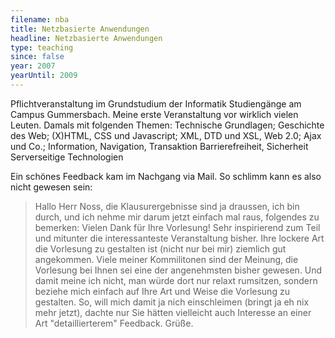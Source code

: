 ```yaml
---
filename: nba
title: Netzbasierte Anwendungen
headline: Netzbasierte Anwendungen
type: teaching
since: false
year: 2007
yearUntil: 2009
---
```

Pflichtveranstaltung im Grundstudium der Informatik Studiengänge am Campus Gummersbach. Meine erste Veranstaltung vor wirklich vielen Leuten. Damals mit folgenden Themen: Technische Grundlagen; Geschichte des Web; (X)HTML, CSS und Javascript; XML, DTD und XSL, Web 2.0; Ajax und Co.; Information, Navigation, Transaktion Barrierefreiheit, Sicherheit Serverseitige Technologien

Ein schönes Feedback kam im Nachgang via Mail. So schlimm kann es also nicht gewesen sein:

> Hallo Herr Noss,
die Klausurergebnisse sind ja draussen, ich bin durch, und ich nehme mir darum jetzt einfach mal raus, folgendes zu bemerken:
Vielen Dank für Ihre Vorlesung!
Sehr inspirierend zum Teil und mitunter die interessanteste Veranstaltung bisher.
Ihre lockere Art die Vorlesung zu gestalten ist (nicht nur bei mir) ziemlich gut angekommen. Viele meiner Kommilitonen sind der Meinung, die Vorlesung bei Ihnen sei eine der angenehmsten bisher gewesen. Und damit meine ich nicht, man würde dort nur relaxt rumsitzen, sondern beziehe mich einfach auf Ihre Art und Weise die Vorlesung zu gestalten.
So, will mich damit ja nich einschleimen (bringt ja eh nix mehr jetzt), dachte nur Sie hätten vielleicht auch Interesse an einer Art "detaillierterem" Feedback.
Grüße.
